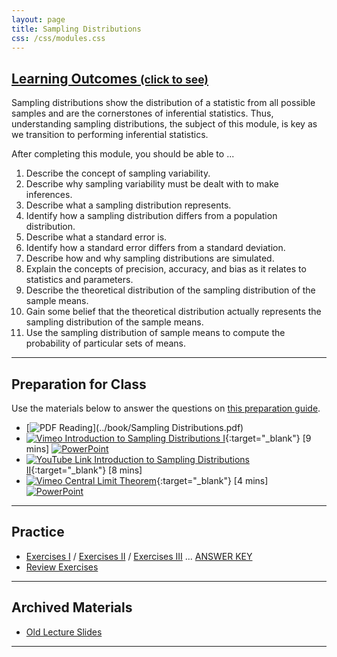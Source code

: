 ```yaml
---
layout: page
title: Sampling Distributions
css: /css/modules.css
---
```


<div class="panel-group-ILOs">
  <div class="panel panel-default">
    <div class="panel-heading">
      <h2 class="panel-title">
        <a data-toggle="collapse" href="#ILOs">Learning Outcomes <small>(click to see)</small></a>
      </h2>
    </div>
    <div id="ILOs" class="panel-collapse collapse">
      <div class="panel-body">
Sampling distributions show the distribution of a statistic from all possible samples and are the cornerstones of inferential statistics.  Thus, understanding sampling distributions, the subject of this module, is key as we transition to performing inferential statistics.

<p>After completing this module, you should be able to ...</p>

<ol>
  <li>Describe the concept of sampling variability.</li>
  <li>Describe why sampling variability must be dealt with to make inferences.</li>
  <li>Describe what a sampling distribution represents.</li>
  <li>Identify how a sampling distribution differs from a population distribution.</li>
  <li>Describe what a standard error is.</li>
  <li>Identify how a standard error differs from a standard deviation.</li>
  <li>Describe how and why sampling distributions are simulated.</li>
  <li>Explain the concepts of precision, accuracy, and bias as it relates to statistics and parameters.</li>
  <li>Describe the theoretical distribution of the sampling distribution of the sample means.</li>
  <li>Gain some belief that the theoretical distribution actually represents the sampling distribution of the sample means.</li>
  <li>Use the sampling distribution of sample means to compute the probability of particular sets of means.</li>
</ol>
      </div>
    </div>
  </div>
</div>

----

## Preparation for Class

Use the materials below to answer the questions on [this preparation guide](SamplingDist_Prep).

* [![PDF](../img/pdf.png) Reading](../book/Sampling Distributions.pdf)
* [![Vimeo](../img/dhovid.png) Introduction to Sampling Distributions I](https://vimeo.com/user45324800/smplngd-intro){:target="_blank"} [9 mins] [![PowerPoint](../img/ppt.png)](PPT/SamplingDist_PPT.pptx)
* [![YouTube Link](../img/youtube.png) Introduction to Sampling Distributions II](https://www.youtube.com/watch?v=Zbw-YvELsaM){:target="_blank"} [8 mins]
* [![Vimeo](../img/dhovid.png) Central Limit Theorem](https://vimeo.com/user45324800/smplngd-clt){:target="_blank"} [4 mins] [![PowerPoint](../img/ppt.png)](PPT/SamplingDist_PPT2.pptx)

----

## Practice

* [Exercises I](CE/SamplingDist_CE1) / [Exercises II](CE/SamplingDist_CE2) / [Exercises III](CE/SamplingDist_CE3) ... [ANSWER KEY](CE/KEY_SamplingDist_CE)
* [Review Exercises](RE/SamplingDist_RevEx)

----

## Archived Materials

* [Old Lecture Slides](PPT/SamplingDist_PPT_old.pptx)

----
